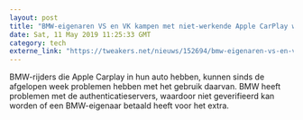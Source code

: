 ```yaml
---
layout: post
title: "BMW-eigenaren VS en VK kampen met niet-werkende Apple CarPlay wegens drm-storing"
date: Sat, 11 May 2019 11:25:33 GMT
category: tech
externe_link: "https://tweakers.net/nieuws/152694/bmw-eigenaren-vs-en-vk-kampen-met-niet-werkende-apple-carplay-wegens-drm-storing.html"
---
```


BMW-rijders die Apple Carplay in hun auto hebben, kunnen sinds de afgelopen week problemen hebben met het gebruik daarvan. BMW heeft problemen met de authenticatieservers, waardoor niet geverifieerd kan worden of een BMW-eigenaar betaald heeft voor het extra.<img src="http://feeds.feedburner.com/~r/tweakers/mixed/~4/q5w9dCfjKjc" height="1" width="1" alt=""/>
